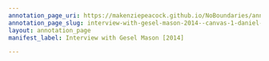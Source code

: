 ```yaml
---
annotation_page_uri: https://makenziepeacock.github.io/NoBoundaries/annotations/interview-with-gesel-mason-2014--canvas-1-daniel-beahm.json
annotation_page_slug: interview-with-gesel-mason-2014--canvas-1-daniel-beahm
layout: annotation_page
manifest_label: Interview with Gesel Mason [2014]

---
```

